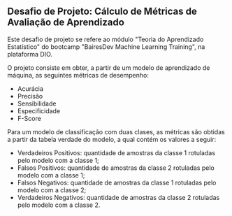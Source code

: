 ## Desafio de Projeto: Cálculo de Métricas de Avaliação de Aprendizado
<p> Este desafio de projeto se refere ao módulo "Teoria do Aprendizado Estatístico" do bootcamp "BairesDev Machine Learning Training", na plataforma DIO.
<p> O projeto consiste em obter, a partir de um modelo de aprendizado de máquina, as seguintes métricas de desempenho:


*   Acurácia
*   Precisão
*   Sensibilidade
*   Especificidade
*   F-Score


<p>Para um modelo de classificação com duas clases, as métricas são obtidas a partir da tabela verdade do modelo, a qual contém os valores a seguir:


*   Verdadeiros Positivos: quantidade de amostras da classe 1 rotuladas pelo modelo com a classe 1;
*   Falsos Positivos: quantidade de amostras da classe 2 rotuladas pelo modelo com a classe 1;
*   Falsos Negativos: quantidade de amostras da classe 1 rotuladas pelo modelo com a classe 2;
*   Verdadeiros Negativos: quantidade de amostras da classe 2 rotuladas pelo modelo com a classe 2.


